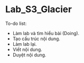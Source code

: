 # Lab_S3_Glacier
To-do list:
- Làm lab và tìm hiểu bài (Doing).
- Tạo cấu trúc nội dung.
- Làm lab lại.
- Viết nội dung.
- Duyệt nội dung.
